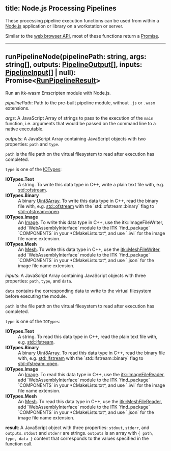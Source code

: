 title: Node.js Processing Pipelines
---

These processing pipeline execution functions can be used from within a [Node.js](https://nodejs.org/) application or library on a workstation or server.

Similar to the [web browser API](./browser_pipelines.html), most of these functions return a [Promise](https://developer.mozilla.org/en-US/docs/Web/JavaScript/Reference/Global_Objects/Promise).

---

## runPipelineNode(pipelinePath: string, args: string[], outputs: [PipelineOutput](https://github.com/InsightSoftwareConsortium/itk-wasm/blob/master/src/pipeline/PipelineInput.ts)[], inputs: [PipelineInput](https://github.com/InsightSoftwareConsortium/itk-wasm/blob/master/src/pipeline/PipelineOutput.ts)[] | null): Promise<[RunPipelineResult](https://github.com/InsightSoftwareConsortium/itk-wasm/blob/master/src/pipeline/RunPipelineResult.ts)>

Run an itk-wasm Emscripten module with Node.js.

*pipelinePath*: Path to the pre-built pipeline module, without `.js` or `.wasm` extensions.

*args*:         A JavaScript Array of strings to pass to the execution of the `main` function, i.e. arguments that would be passed on the command line to a native executable.

*outputs*:      A JavaScript Array containing JavaScript objects with two properties: `path` and `type`.

`path` is the file path on the virtual filesystem to read after execution has completed.

`type` is one of the [IOTypes](https://github.com/InsightSoftwareConsortium/itk-wasm/blob/master/src/core/IOTypes.ts):
<dl>
  <dt><b>IOTypes.Text</b><dt><dd>A string. To write this data type in C++, write a plain text file with, e.g.  <a href="https://www.cplusplus.com/reference/fstream/ofstream">std::ofstream</a>.</dd>
  <dt><b>IOTypes.Binary</b><dt><dd>A binary <a href="https://developer.mozilla.org/en-US/docs/Web/JavaScript/Reference/Global_Objects/Uint8Array">Uint8Array</a>. To write this data type in C++, read the binary file with, e.g.  <a href="https://www.cplusplus.com/reference/fstream/ofstream/">std::ofstream</a> with the `std::ofstream::binary` flag to <a href="https://www.cplusplus.com/reference/fstream/ofstream/open/">std::ofstream::open</a>.</dd>
  <dt><b>IOTypes.Image</b></dt><dd>An <a href="./Image.html">Image</a>. To write this data type in C++, use the <href a="https://itk.org/Doxygen/html/classitk_1_1ImageFileWriter.html">itk::ImageFileWriter</a>, add `WebAssemblyInterface` module to the ITK `find_package` `COMPONENTS` in your *CMakeLists.txt*, and use `.iwi` for the image file name extension.</dd>
  <dt><b>IOTypes.Mesh</b></dt><dd>An <a href="Mesh.html">Mesh</a>. To write this data type in C++, use the <a href="https://itk.org/Doxygen/html/classitk_1_1MeshFileWriter.html">itk::MeshFileWriter</a>, add `WebAssemblyInterface` module to the ITK `find_package` `COMPONENTS` in your *CMakeLists.txt*, and use `.json` for the image file name extension.</dd>
</dl>

*inputs*:       A JavaScript Array containing JavaScript objects with three properties: `path`, `type`, and `data`.

`data` contains the corresponding data to write to the virtual filesystem before executing the module.

`path` is the file path on the virtual filesystem to read after execution has completed.

`type` is one of the `IOTypes`:
<dl>
  <dt><b>IOTypes.Text</b></dt><dd>A string. To read this data type in C++, read the plain text file with, e.g.  <a href="https://www.cplusplus.com/reference/fstream/ifstream/">std::ifstream</a>. </dd>
  <dt><b>IOTypes.Binary</b></dt><dd>A binary <a href="https://developer.mozilla.org/en-US/docs/Web/JavaScript/Reference/Global_Objects/Uint8Array">Uint8Array</a>. To read this data type in C++, read the binary file with, e.g. <a href="https://www.cplusplus.com/reference/fstream/ifstream/">std::ifstream</a> with the `std::ifstream::binary` flag to <a href="https://www.cplusplus.com/reference/fstream/ofstream/open/">std::ifstream::open</a>.</dd>
  <dt><b>IOTypes.Image</b></dt><dd>An <a href="./Image.html">Image</a>. To read this data type in C++, use the <a href="https://itk.org/Doxygen/html/classitk_1_1ImageFileReader.html">itk::ImageFileReader</a>, add `WebAssemblyInterface` module to the ITK `find_package` `COMPONENTS` in your *CMakeLists.txt*, and use `.iwi` for the image file name extension.</dd>
  <dt><b>IOTypes.Mesh</b><dt><dd>An <a href="./Mesh.html">Mesh</a>. To read this data type in C++, use the <a href="https://itk.org/Doxygen/html/classitk_1_1MeshFileReader.html">itk::MeshFileReader</a>, add `WebAssemblyInterface` module to the ITK `find_package` `COMPONENTS` in your *CMakeLists.txt*, and use `.json` for the image file name extension.</dd>
</dl>

**result**:       A JavaScript object with three properties: `stdout`, `stderr`, and `outputs`.
                `stdout` and `stderr` are strings. `outputs` is an array with `{ path, type, data }` content that corresponds to the values specified in the function call.

